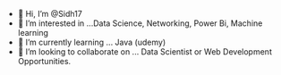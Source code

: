 - 👋 Hi, I’m @Sidh17
- 👀 I’m interested in ...Data Science, Networking, Power Bi, Machine learning
- 🌱 I’m currently learning ... Java (udemy)
- 💞️ I’m looking to collaborate on ... Data Scientist or Web Development Opportunities.


<!---
Sidh17/Sidh17 is a ✨ special ✨ repository because its `README.md` (this file) appears on your GitHub profile.
You can click the Preview link to take a look at your changes.
--->
